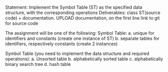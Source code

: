 Statement: Implement the Symbol Table (ST) as the specified data structure, with the corresponding operations
Deliverables: class ST(source code) + documentation.
UPLOAD documentation, on the first line link to git for source code


The assignment will be one of the following:
Symbol Table:
a. unique for identifiers and constants (create one instance of  ST)
b. separate tables for identifiers, respectively constants (create 2 instances)

Symbol Table (you need to implement the data structure and required operations):
a. Unsorted table
b. alphabetically sorted table
c. alphabetically binary search tree
d. hash table
